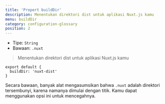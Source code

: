 ```yaml
---
title: 'Propert buildDir'
description: Menentukan direktori dist untuk aplikasi Nuxt.js kamu
menu: buildDir
category: configuration-glossary
position: 2
---
```


- Tipe: `String`
- Bawaan: `.nuxt`

> Menentukan direktori dist untuk aplikasi Nuxt.js kamu

```js{}[nuxt.config.js]
export default {
  buildDir: 'nuxt-dist'
}
```

Secara bawaan, banyak alat mengasumsikan bahwa `.nuxt` adalah direktori tersembunyi, karena namanya dimulai dengan titik. Kamu dapat menggunakan opsi ini untuk mencegahnya.